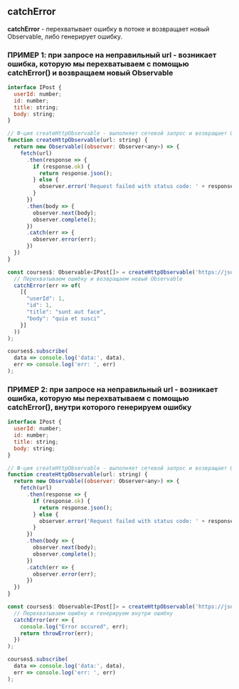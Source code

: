 ## catchError

**catchError** - перехватывает ошибку в потоке и возвращает новый Observable, либо генерирует ошибку.

### ПРИМЕР 1: при запросе на неправильный url - возникает ошибка, которую мы перехватываем с помощью catchError() и возвращаем новый Observable

```js
interface IPost {
  userId: number;
  id: number;
  title: string;
  body: string;
}

// Ф-ция createHttpObservable - выполняет сетевой запрос и возвращает Observable
function createHttpObservable(url: string) {
  return new Observable((observer: Observer<any>) => {
    fetch(url)
      .then(response => {
        if (response.ok) {
          return response.json();
        } else {
          observer.error('Request failed with status code: ' + response.status);
        }
      })
      .then(body => {
        observer.next(body);
        observer.complete();
      })
      .catch(err => {
        observer.error(err);
      })
  })
}

const courses$: Observable<IPost[]> = createHttpObservable('https://jsonplaceholder.typicode.com/postsERROR').pipe(
  // Перехватываем ошибку и возвращаем новый Observable
  catchError(err => of(
    [{
      "userId": 1,
      "id": 1,
      "title": "sunt aut face",
      "body": "quia et susci"
    }]
  ))
);

courses$.subscribe(
  data => console.log('data:', data),
  err => console.log('err: ', err)
);
```

### ПРИМЕР 2: при запросе на неправильный url - возникает ошибка, которую мы перехватываем с помощью catchError(), внутри которого генерируем ошибку

```js
interface IPost {
  userId: number;
  id: number;
  title: string;
  body: string;
}

// Ф-ция createHttpObservable - выполняет сетевой запрос и возвращает Observable
function createHttpObservable(url: string) {
  return new Observable((observer: Observer<any>) => {
    fetch(url)
      .then(response => {
        if (response.ok) {
          return response.json();
        } else {
          observer.error('Request failed with status code: ' + response.status);
        }
      })
      .then(body => {
        observer.next(body);
        observer.complete();
      })
      .catch(err => {
        observer.error(err);
      })
  })
}

const courses$: Observable<IPost[]> = createHttpObservable('https://jsonplaceholder.typicode.com/postsERROR').pipe(
  // Перехватываем ошибку и генерируем внутри ошибку
  catchError(err => {
    console.log("Error occured", err);
    return throwError(err);
  })
);

courses$.subscribe(
  data => console.log('data:', data),
  err => console.log('err: ', err)
);
```